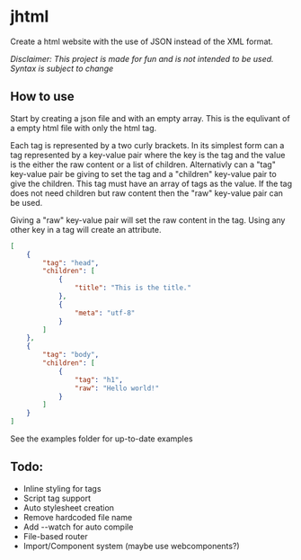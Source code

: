 # jhtml

Create a html website with the use of JSON instead of the XML format.

*Disclaimer: This project is made for fun and is not intended to be used. Syntax is subject to change*

## How to use
Start by creating a json file and with an empty array. This is the equlivant of a empty html file with only the html tag.

Each tag is represented by a two curly brackets. In its simplest form can a tag represented by a key-value pair where the key is the tag and the value is the either the raw content or a list of children.
Alternativly can a "tag" key-value pair be giving to set the tag and a "children" key-value pair to give the children. This tag must have an array of tags as the value. If the tag does not need children but raw content then the "raw" key-value pair can be used.

Giving a "raw" key-value pair will set the raw content in the tag.
Using any other key in a tag will create an attribute.
```json
[
	{
		"tag": "head",
		"children": [
			{
				"title": "This is the title."
			},
			{
				"meta": "utf-8"
			}
		]
	},
	{
		"tag": "body",
		"children": [
			{
				"tag": "h1",
				"raw": "Hello world!"
			}
		]
	}
]
```
See the examples folder for up-to-date examples

## Todo:
- Inline styling for tags
- Script tag support
- Auto stylesheet creation
- Remove hardcoded file name
- Add --watch for auto compile
- File-based router
- Import/Component system (maybe use webcomponents?)